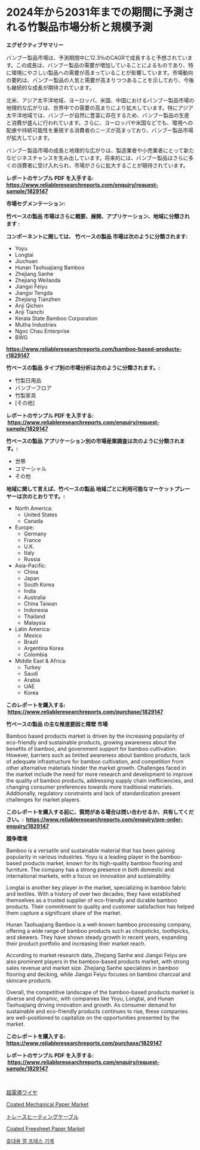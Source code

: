 <p><h1>2024年から2031年までの期間に予測される竹製品市場分析と規模予測</h1></p><p><strong>エグゼクティブサマリー</strong></p>
<p><p>バンブー製品市場は、予測期間中に12.3％のCAGRで成長すると予想されています。この成長は、バンブー製品の需要が増加していることによるものであり、特に環境にやさしい製品への需要が高まっていることが影響しています。市場動向の要約は、バンブー製品の人気と需要が高まりつつあることを示しており、今後も継続的な成長が期待されています。</p><p>北米、アジア太平洋地域、ヨーロッパ、米国、中国におけるバンブー製品市場の地理的な広がりは、世界中での需要の高まりにより拡大しています。特にアジア太平洋地域では、バンブーが自然に豊富に存在するため、バンブー製品の生産と消費が盛んに行われています。さらに、ヨーロッパや米国などでも、環境への配慮や持続可能性を重視する消費者のニーズが高まっており、バンブー製品市場が拡大しています。</p><p>バンブー製品市場の成長と地理的な広がりは、製造業者や小売業者にとって新たなビジネスチャンスを生み出しています。将来的には、バンブー製品はさらに多くの消費者に受け入れられ、市場がさらに拡大することが期待されています。</p></p>
<p><strong>レポートのサンプル PDF を入手する: <a href="https://www.reliableresearchreports.com/enquiry/request-sample/1829147">https://www.reliableresearchreports.com/enquiry/request-sample/1829147</a></strong></p>
<p><strong>市場セグメンテーション:</strong></p>
<p><strong> 竹ベースの製品 市場はさらに概要、展開、アプリケーション、地域に分類されます :</strong></p>
<p><strong>コンポーネントに関しては、 竹ベースの製品 市場は次のように分類されます: &nbsp;</strong></p>
<p><ul><li>Yoyu</li><li>Longtai</li><li>Jiuchuan</li><li>Hunan Taohuajiang Bamboo</li><li>Zhejiang Sanhe</li><li>Zhejiang Weilaoda</li><li>Jiangxi Feiyu</li><li>Jiangxi Tengda</li><li>Zhejiang Tianzhen</li><li>Anji Qichen</li><li>Anji Tianchi</li><li>Kerala State Bamboo Corporation</li><li>Mutha Industries</li><li>Ngoc Chau Enterprise</li><li>BWG</li></ul></p>
<p><strong><a href="https://www.reliableresearchreports.com/bamboo-based-products-r1829147">https://www.reliableresearchreports.com/bamboo-based-products-r1829147</a></strong></p>
<p><strong> 竹ベースの製品 タイプ別の市場分析は次のように分類されます。:</strong></p>
<p><ul><li>竹製日用品</li><li>バンブーフロア</li><li>竹製家具</li><li>[その他]</li></ul></p>
<p><strong>レポートのサンプル PDF を入手する: &nbsp;<a href="https://www.reliableresearchreports.com/enquiry/request-sample/1829147">https://www.reliableresearchreports.com/enquiry/request-sample/1829147</a></strong></p>
<p><strong> 竹ベースの製品 アプリケーション別の市場産業調査は次のように分類されます。:</strong></p>
<p><ul><li>世帯</li><li>コマーシャル</li><li>その他</li></ul></p>
<p><strong>地域に関して言えば、竹ベースの製品 地域ごとに利用可能なマーケットプレーヤーは次のとおりです。:</strong></p>
<p><ul>
    <li>
        North America:
        <ul>
            <li>United States</li>
            <li>Canada</li>
        </ul>
    </li>
    <li>
        Europe:
        <ul>
            <li>Germany</li>
            <li>France</li>
            <li>U.K.</li>
            <li>Italy</li>
            <li>Russia</li>
        </ul>
    </li>
    <li>
        Asia-Pacific:
        <ul>
            <li>China</li>
            <li>Japan</li>
            <li>South Korea</li>
            <li>India</li>
            <li>Australia</li>
            <li>China Taiwan</li>
            <li>Indonesia</li>
            <li>Thailand</li>
            <li>Malaysia</li>
        </ul>
    </li>
    <li>
        Latin America:
        <ul>
            <li>Mexico</li>
            <li>Brazil</li>
            <li>Argentina Korea</li>
            <li>Colombia</li>
        </ul>
    </li>
    <li>
        Middle East & Africa:
        <ul>
            <li>Turkey</li>
            <li>Saudi</li>
            <li>Arabia</li>
            <li>UAE</li>
            <li>Korea</li>
        </ul>
    </li>
    </ul></p>
<p><strong>このレポートを購入する: &nbsp;<a href="https://www.reliableresearchreports.com/purchase/1829147">https://www.reliableresearchreports.com/purchase/1829147</a></strong></p>
<p><strong>竹ベースの製品 の主な推進要因と障壁 市場</strong></p>
<p><p>Bamboo based products market is driven by the increasing popularity of eco-friendly and sustainable products, growing awareness about the benefits of bamboo, and government support for bamboo cultivation. However, barriers such as limited awareness about bamboo products, lack of adequate infrastructure for bamboo cultivation, and competition from other alternative materials hinder the market growth. Challenges faced in the market include the need for more research and development to improve the quality of bamboo products, addressing supply chain inefficiencies, and changing consumer preferences towards more traditional materials. Additionally, regulatory constraints and lack of standardization present challenges for market players.</p></p>
<p><strong>このレポートを購入する前に、質問がある場合は問い合わせるか、共有してください。:&nbsp; <a href="https://www.reliableresearchreports.com/enquiry/pre-order-enquiry/1829147">https://www.reliableresearchreports.com/enquiry/pre-order-enquiry/1829147</a></strong></p>
<p><strong>競争環境</strong></p>
<p><p>Bamboo is a versatile and sustainable material that has been gaining popularity in various industries. Yoyu is a leading player in the bamboo-based products market, known for its high-quality bamboo flooring and furniture. The company has a strong presence in both domestic and international markets, with a focus on innovation and sustainability.</p><p>Longtai is another key player in the market, specializing in bamboo fabric and textiles. With a history of over two decades, they have established themselves as a trusted supplier of eco-friendly and durable bamboo products. Their commitment to quality and customer satisfaction has helped them capture a significant share of the market.</p><p>Hunan Taohuajiang Bamboo is a well-known bamboo processing company, offering a wide range of bamboo products such as chopsticks, toothpicks, and skewers. They have shown steady growth in recent years, expanding their product portfolio and increasing their market reach.</p><p>According to market research data, Zhejiang Sanhe and Jiangxi Feiyu are also prominent players in the bamboo-based products market, with strong sales revenue and market size. Zhejiang Sanhe specializes in bamboo flooring and decking, while Jiangxi Feiyu focuses on bamboo charcoal and skincare products.</p><p>Overall, the competitive landscape of the bamboo-based products market is diverse and dynamic, with companies like Yoyu, Longtai, and Hunan Taohuajiang driving innovation and growth. As consumer demand for sustainable and eco-friendly products continues to rise, these companies are well-positioned to capitalize on the opportunities presented by the market.</p></p>
<p><strong>このレポートを購入する: &nbsp; <a href="https://www.reliableresearchreports.com/purchase/1829147">https://www.reliableresearchreports.com/purchase/1829147</a></strong></p>
<p><strong>レポートのサンプル PDF を入手する: &nbsp;<a href="https://www.reliableresearchreports.com/enquiry/request-sample/1829147">https://www.reliableresearchreports.com/enquiry/request-sample/1829147</a></strong><strong></strong></p>
<p>&nbsp;</p>
<p><p><a href="https://github.com/zjkmgcs938405/Market-Research-Report-List-1/blob/main/788570432583.md">超電導ワイヤ</a></p><p><a href="https://issuu.com/reportprime-2/docs/coated-mechanical-paper-market-size-2030.pptx">Coated Mechanical Paper Market</a></p><p><a href="https://github.com/schmahlson/Market-Research-Report-List-1/blob/main/487926332581.md">トレースヒーティングケーブル</a></p><p><a href="https://issuu.com/reportprime-2/docs/coated-freesheet-paper-market-size-2030.pptx">Coated Freesheet Paper Market</a></p><p><a href="https://github.com/KellyLyncyh543964/Market-Research-Report-List-1/blob/main/708298429634.md">휴대용 열 프레스 기계</a></p></p>
